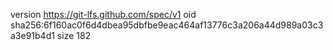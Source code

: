 version https://git-lfs.github.com/spec/v1
oid sha256:6f160ac0f6d4dbea95dbfbe9eac464af13776c3a206a44d989a03c3a3e91b4d1
size 182
